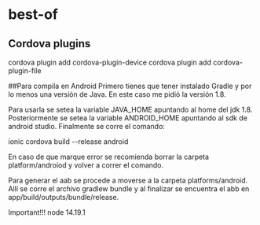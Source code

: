 # best-of
## Cordova plugins
cordova plugin add cordova-plugin-device
cordova plugin add cordova-plugin-file


##Para compila en Android
Primero tienes que tener instalado Gradle y por lo menos una versión de 
Java. En este caso me pidió la versión 1.8. 

Para usarla se setea la variable JAVA_HOME apuntando al home del jdk 1.8.
Posteriormente se setea la variable  ANDROID_HOME apuntando al sdk de 
android studio. Finalmente se corre el comando:

ionic cordova build --release android

En caso de que marque error se recomienda borrar la carpeta platform/androiod
y volver a correr el comando.

Para generar el aab se procede a moverse a la carpeta platforms/android. Allí se corre 
el archivo gradlew bundle y al finalizar se encuentra el abb en  app/build/outputs/bundle/release. 

Important!!!
node 14.19.1


